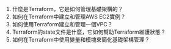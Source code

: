1. 什麼是Terraform，它是如何管理基礎架構的？
2. 如何在Terraform中建立和管理AWS EC2實例？
3. 如何使用Terraform建立和管理一個VPC？
4. Terraform的state文件是什麼，它如何幫助Terraform維護狀態？
5. 如何在Terraform中使用變量和模塊來簡化基礎架構管理？